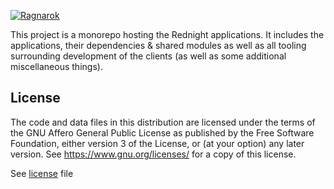 [![Ragnarok](https://github.com/rednightgames/ragnarok/assets/152066369/d66ca76a-dcd0-4887-833d-b23b99dfe7ba)](https://rednightgames.com/)

This project is a monorepo hosting the Rednight applications. It includes the applications, their dependencies & shared modules as well as all tooling surrounding development of the clients (as well as some additional miscellaneous things).

## License

The code and data files in this distribution are licensed under the terms of the GNU Affero General Public License as published by the Free Software Foundation, either version 3 of the License, or (at your option) any later version. See https://www.gnu.org/licenses/ for a copy of this license.

See [license](license) file
